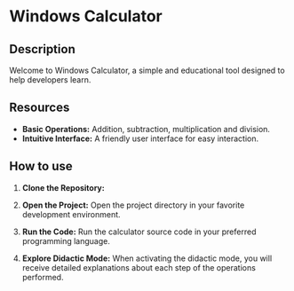 # Windows Calculator

## Description

Welcome to Windows Calculator, a simple and educational tool designed to help developers learn.

## Resources

- **Basic Operations:** Addition, subtraction, multiplication and division.
- **Intuitive Interface:** A friendly user interface for easy interaction.
## How to use

1. **Clone the Repository:**

2. **Open the Project:**
   Open the project directory in your favorite development environment.

3. **Run the Code:**
   Run the calculator source code in your preferred programming language.

4. **Explore Didactic Mode:**
   When activating the didactic mode, you will receive detailed explanations about each step of the operations performed.
